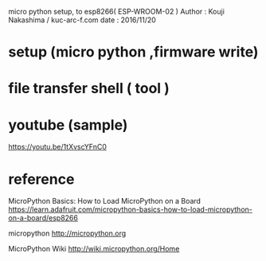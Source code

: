 ﻿ micro python setup, to esp8266( ESP-WROOM-02 )
 Author  : Kouji Nakashima / kuc-arc-f.com
 date    : 2016/11/20

# setup (micro python ,firmware write)


# file transfer shell ( tool )


# youtube (sample)
https://youtu.be/1tXvscYFnC0

# reference
MicroPython Basics: How to Load MicroPython on a Board
https://learn.adafruit.com/micropython-basics-how-to-load-micropython-on-a-board/esp8266

micropython
http://micropython.org

MicroPython Wiki
http://wiki.micropython.org/Home

